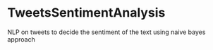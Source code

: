 # TweetsSentimentAnalysis
NLP on tweets to decide the sentiment of the text using naive bayes approach
